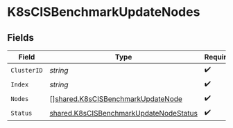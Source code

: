 # K8sCISBenchmarkUpdateNodes


## Fields

| Field                                                                                            | Type                                                                                             | Required                                                                                         | Description                                                                                      |
| ------------------------------------------------------------------------------------------------ | ------------------------------------------------------------------------------------------------ | ------------------------------------------------------------------------------------------------ | ------------------------------------------------------------------------------------------------ |
| `ClusterID`                                                                                      | *string*                                                                                         | :heavy_check_mark:                                                                               | N/A                                                                                              |
| `Index`                                                                                          | *string*                                                                                         | :heavy_check_mark:                                                                               | N/A                                                                                              |
| `Nodes`                                                                                          | [][shared.K8sCISBenchmarkUpdateNode](../../models/shared/k8scisbenchmarkupdatenode.md)           | :heavy_check_mark:                                                                               | N/A                                                                                              |
| `Status`                                                                                         | [shared.K8sCISBenchmarkUpdateNodeStatus](../../models/shared/k8scisbenchmarkupdatenodestatus.md) | :heavy_check_mark:                                                                               | N/A                                                                                              |